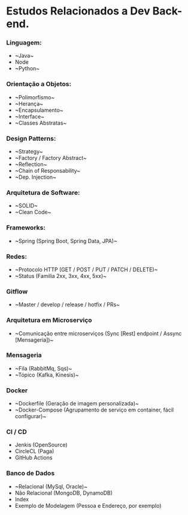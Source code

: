 # Estudos Relacionados a Dev Back-end.

### Linguagem:
* ~Java~
* Node
* ~Python~

### Orientação a Objetos:
* ~Polimorfismo~
* ~Herança~
* ~Encapsulamento~
* ~Interface~
* ~Classes Abstratas~

### Design Patterns:
* ~Strategy~
* ~Factory / Factory Abstract~
* ~Reflection~
* ~Chain of Responsability~
* ~Dep. Injection~

### Arquitetura de Software:
* ~SOLID~
* ~Clean Code~

### Frameworks:
* ~Spring (Spring Boot, Spring Data, JPA)~

### Redes:
* ~Protocolo HTTP (GET / POST / PUT / PATCH / DELETE)~
* ~Status (Familia 2xx, 3xx, 4xx, 5xx)~

### Gitflow
* ~Master / develop /  release /  hotfix /  PRs~

### Arquitetura em Microserviço
* ~Comunicação entre microserviços (Sync [Rest] endpoint / Assync [Mensageria])~

### Mensageria
* ~Fila (RabbitMq, Sqs)~
* ~Tópico (Kafka, Kinesis)~

### Docker
* ~Dockerfile (Geração de imagem personalizada)~
* ~Docker-Compose (Agrupamento de serviço em container, fácil configurar)~

### CI / CD 
* Jenkis (OpenSource)
* CircleCL (Paga)
* GitHub Actions

### Banco de Dados
* ~Relacional (MySql, Oracle)~
* Não Relacional (MongoDB, DynamoDB)
* Index
* Exemplo de Modelagem (Pessoa e Endereço, por exemplo)

